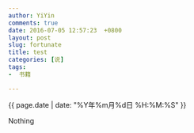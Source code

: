 ```yaml
---
author: YiYin
comments: true
date: 2016-07-05 12:57:23  +0800
layout: post
slug: fortunate
title: test
categories: [说]
tags:
-  书籍

---
```

<div class="saying">
<div class="timestamp">{{ page.date | date: "%Y年%m月%d日 %H:%M:%S" }}</div>

Nothing

</div>